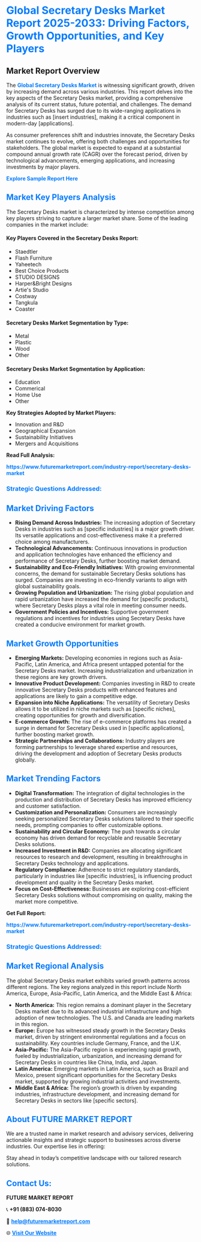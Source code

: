 <h1 style="color: #007BFF;">Global Secretary Desks Market Report 2025-2033: Driving Factors, Growth Opportunities, and Key Players</h1>

<section id="overview">
<h2>Market Report Overview</h2>
<p>The <a href="https://www.futuremarketreport.com/industry-report/secretary-desks-market" style="color: #007BFF; text-decoration: none;"><strong>Global Secretary Desks Market</strong></a> is witnessing significant growth, driven by increasing demand across various industries. This report delves into the key aspects of the Secretary Desks market, providing a comprehensive analysis of its current status, future potential, and challenges. The demand for Secretary Desks has surged due to its wide-ranging applications in industries such as [insert industries], making it a critical component in modern-day [applications].</p>
<p>As consumer preferences shift and industries innovate, the Secretary Desks market continues to evolve, offering both challenges and opportunities for stakeholders. The global market is expected to expand at a substantial compound annual growth rate (CAGR) over the forecast period, driven by technological advancements, emerging applications, and increasing investments by major players.</p>
</section>

<section id="overview">
<p><a href="https://www.futuremarketreport.com/request-sample/reportId=31887" style="color: #007BFF; text-decoration: none;"><strong>Explore Sample Report Here</strong></a></p>
</section>

<section id="key-players">
<h2 style="color: #007BFF;">Market Key Players Analysis</h2>
<p>The Secretary Desks market is characterized by intense competition among key players striving to capture a larger market share. Some of the leading companies in the market include:</p>
<h4>Key Players Covered in the Secretary Desks Report:</h4>
<ul><li>Staedtler</li><li>Flash Furniture</li><li>Yaheetech</li><li>Best Choice Products</li><li>STUDIO DESIGNS</li><li>Harper&amp;Bright Designs</li><li>Artie&#039;s Studio</li><li>Costway</li><li>Tangkula</li><li>Coaster</li></ul>
<h4>Secretary Desks Market Segmentation by Type:</h4>
<ul><li>Metal</li><li>Plastic</li><li>Wood</li><li>Other</li></ul>

<h4>Secretary Desks Market Segmentation by Application:</h4>
<ul><li>Education</li><li>Commerical</li><li>Home Use</li><li>Other</li></ul>
<p><strong>Key Strategies Adopted by Market Players:</strong></p>
<ul>
<li>Innovation and R&D</li>
<li>Geographical Expansion</li>
<li>Sustainability Initiatives</li>
<li>Mergers and Acquisitions</li>
</ul>
</section>

<section>
<p><strong>Read Full Analysis: </strong></p><a href="https://www.futuremarketreport.com/industry-report/secretary-desks-market" style="color: #007BFF; text-decoration: none;"><strong>https://www.futuremarketreport.com/industry-report/secretary-desks-market</strong></a>
<h3 style="color: #007BFF;">Strategic Questions Addressed:</h3>
</section>

<section id="driving-factors">
<h2 style="color: #007BFF;">Market Driving Factors</h2>
<ul>
<li><strong>Rising Demand Across Industries:</strong> The increasing adoption of Secretary Desks in industries such as [specific industries] is a major growth driver. Its versatile applications and cost-effectiveness make it a preferred choice among manufacturers.</li>
<li><strong>Technological Advancements:</strong> Continuous innovations in production and application technologies have enhanced the efficiency and performance of Secretary Desks, further boosting market demand.</li>
<li><strong>Sustainability and Eco-Friendly Initiatives:</strong> With growing environmental concerns, the demand for sustainable Secretary Desks solutions has surged. Companies are investing in eco-friendly variants to align with global sustainability goals.</li>
<li><strong>Growing Population and Urbanization:</strong> The rising global population and rapid urbanization have increased the demand for [specific products], where Secretary Desks plays a vital role in meeting consumer needs.</li>
<li><strong>Government Policies and Incentives:</strong> Supportive government regulations and incentives for industries using Secretary Desks have created a conducive environment for market growth.</li>
</ul>
</section>

<section id="growth-opportunities">
<h2 style="color: #007BFF;">Market Growth Opportunities</h2>
<ul>
<li><strong>Emerging Markets:</strong> Developing economies in regions such as Asia-Pacific, Latin America, and Africa present untapped potential for the Secretary Desks market. Increasing industrialization and urbanization in these regions are key growth drivers.</li>
<li><strong>Innovative Product Development:</strong> Companies investing in R&D to create innovative Secretary Desks products with enhanced features and applications are likely to gain a competitive edge.</li>
<li><strong>Expansion into Niche Applications:</strong> The versatility of Secretary Desks allows it to be utilized in niche markets such as [specific niches], creating opportunities for growth and diversification.</li>
<li><strong>E-commerce Growth:</strong> The rise of e-commerce platforms has created a surge in demand for Secretary Desks used in [specific applications], further boosting market growth.</li>
<li><strong>Strategic Partnerships and Collaborations:</strong> Industry players are forming partnerships to leverage shared expertise and resources, driving the development and adoption of Secretary Desks products globally.</li>
</ul>
</section>

<section id="trending-factors">
<h2 style="color: #007BFF;">Market Trending Factors</h2>
<ul>
<li><strong>Digital Transformation:</strong> The integration of digital technologies in the production and distribution of Secretary Desks has improved efficiency and customer satisfaction.</li>
<li><strong>Customization and Personalization:</strong> Consumers are increasingly seeking personalized Secretary Desks solutions tailored to their specific needs, prompting companies to offer customizable options.</li>
<li><strong>Sustainability and Circular Economy:</strong> The push towards a circular economy has driven demand for recyclable and reusable Secretary Desks solutions.</li>
<li><strong>Increased Investment in R&D:</strong> Companies are allocating significant resources to research and development, resulting in breakthroughs in Secretary Desks technology and applications.</li>
<li><strong>Regulatory Compliance:</strong> Adherence to strict regulatory standards, particularly in industries like [specific industries], is influencing product development and quality in the Secretary Desks market.</li>
<li><strong>Focus on Cost-Effectiveness:</strong> Businesses are exploring cost-efficient Secretary Desks solutions without compromising on quality, making the market more competitive.</li>
</ul>
</section>

<section>
<p><strong>Get Full Report: </strong></p><a href="https://www.futuremarketreport.com/industry-report/secretary-desks-market" style="color: #007BFF; text-decoration: none;"><strong>https://www.futuremarketreport.com/industry-report/secretary-desks-market</strong></a>
<h3 style="color: #007BFF;">Strategic Questions Addressed:</h3>
</section>


<section id="regional-analysis">
<h2 style="color: #007BFF;">Market Regional Analysis</h2>
<p>The global Secretary Desks market exhibits varied growth patterns across different regions. The key regions analyzed in this report include North America, Europe, Asia-Pacific, Latin America, and the Middle East & Africa:</p>
<ul>
<li><strong>North America:</strong> This region remains a dominant player in the Secretary Desks market due to its advanced industrial infrastructure and high adoption of new technologies. The U.S. and Canada are leading markets in this region.</li>
<li><strong>Europe:</strong> Europe has witnessed steady growth in the Secretary Desks market, driven by stringent environmental regulations and a focus on sustainability. Key countries include Germany, France, and the U.K.</li>
<li><strong>Asia-Pacific:</strong> The Asia-Pacific region is experiencing rapid growth, fueled by industrialization, urbanization, and increasing demand for Secretary Desks in countries like China, India, and Japan.</li>
<li><strong>Latin America:</strong> Emerging markets in Latin America, such as Brazil and Mexico, present significant opportunities for the Secretary Desks market, supported by growing industrial activities and investments.</li>
<li><strong>Middle East & Africa:</strong> The region’s growth is driven by expanding industries, infrastructure development, and increasing demand for Secretary Desks in sectors like [specific sectors].</li>
</ul>
</section>

<footer>
<h2 style="color: #007BFF;">About FUTURE MARKET REPORT</h2>
<p>We are a trusted name in market research and advisory services, delivering actionable insights and strategic support to businesses across diverse industries. Our expertise lies in offering:</p>

<p>Stay ahead in today’s competitive landscape with our tailored research solutions.</p>

<h2 style="color: #007BFF;">Contact Us:</h2>
<p><strong>FUTURE MARKET REPORT</strong></p>
<p>📞 <strong>+91 (883) 074-8030</strong></p>
<p>📧 <strong><a href="mailto:help@futuremarketreport.com" style="color: #007BFF;">help@futuremarketreport.com</a></strong></p>
<p>🌐 <strong><a href="https://www.futuremarketreport.com/" style="color: #007BFF;">Visit Our Website</a></strong></p>
</footer>
